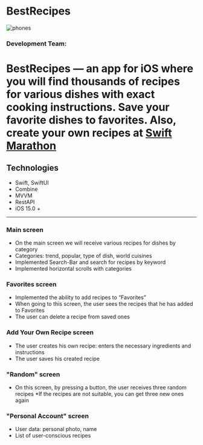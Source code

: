 # BestRecipes
![phones](https://github.com/user-attachments/assets/decb6422-5c63-4de9-a26c-deae350a25fa)


### Development Team: 


# BestRecipes — an app for iOS where you will find thousands of recipes for various dishes with exact cooking instructions. Save your favorite dishes to favorites. Also, create your own recipes at [Swift Marathon](https://t.me/swiftmarathon)

## Technologies
- Swift, SwiftUI
- Combine
- MVVM
- RestAPI
- iOS 15.0 +

---

### Main screen

* On the main screen we will receive various recipes for dishes by category
* Categories: trend, popular, type of dish, world cuisines
* Implemented Search-Bar and search for recipes by keyword
* Implemented horizontal scrolls with categories

### Favorites screen

* Implemented the ability to add recipes to “Favorites”
* When going to this screen, the user sees the recipes that he has added to Favorites
* The user can delete a recipe from saved ones

### Add Your Own Recipe screen

* The user creates his own recipe: enters the necessary ingredients and instructions
* The user saves his created recipe

### "Random" screen

* On this screen, by pressing a button, the user receives three random recipes
*If the recipes are not suitable, you can get three new ones again

### "Personal Account" screen

* User data: personal photo, name
* List of user-conscious recipes





